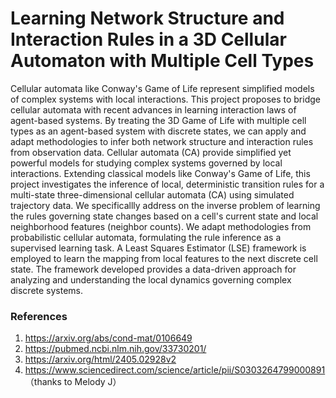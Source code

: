 # Learning Network Structure and Interaction Rules in a 3D Cellular Automaton with Multiple Cell Types
Cellular automata like Conway's Game of Life represent simplified models of complex systems with local interactions. This project proposes to bridge cellular automata with recent advances in learning interaction laws of agent-based systems. By treating the 3D Game of Life with multiple cell types as an agent-based system with discrete states, we can apply and adapt methodologies to infer both network structure and interaction rules from observation data.
Cellular automata (CA) provide simplified yet powerful models for studying complex systems governed by local interactions. Extending classical models like Conway's Game of Life, this project investigates the inference of local, deterministic transition rules for a multi-state three-dimensional cellular automata (CA) using simulated trajectory data. We specificallly address on the inverse problem of learning the rules governing state changes based on a cell's current state and local neighborhood features (neighbor counts). We adapt methodologies from probabilistic cellular automata, formulating the rule inference as a supervised learning task. A Least Squares Estimator (LSE) framework is employed to learn the mapping from local features to the next discrete cell state. The framework developed provides a data-driven approach for analyzing and understanding the local dynamics governing complex discrete systems.

### References
1. https://arxiv.org/abs/cond-mat/0106649
2. https://pubmed.ncbi.nlm.nih.gov/33730201/
3. https://arxiv.org/html/2405.02928v2
2. https://www.sciencedirect.com/science/article/pii/S0303264799000891 （thanks to Melody J）


